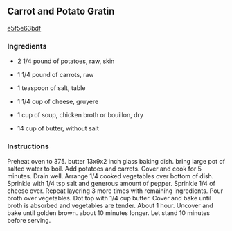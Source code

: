 ## Carrot and Potato Gratin

[e5f5e63bdf](http://www.food.com/recipe/carrot-and-potato-gratin-447613)

### Ingredients

 - 2 1/4 pound of potatoes, raw, skin

 - 1 1/4 pound of carrots, raw

 - 1 teaspoon of salt, table

 - 1 1/4 cup of cheese, gruyere

 - 1 cup of soup, chicken broth or bouillon, dry

 - 14 cup of butter, without salt

### Instructions

Preheat oven to 375. butter 13x9x2 inch glass baking dish. bring large pot of salted water to boil. Add potatoes and carrots. Cover and cook for 5 minutes. Drain well. Arrange 1/4 cooked vegetables over bottom of dish. Sprinkle with 1/4 tsp salt and generous amount of pepper. Sprinkle 1/4 of cheese over. Repeat layering 3 more times with remaining ingredients. Pour broth over vegetables. Dot top with 1/4 cup butter. Cover and bake until broth is absorbed and vegetables are tender. About 1 hour. Uncover and bake until golden brown. about 10 minutes longer. Let stand 10 minutes before serving.